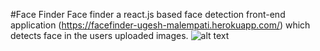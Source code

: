 #Face Finder
Face finder a react.js based face detection front-end application (https://facefinder-ugesh-malempati.herokuapp.com/) which detects face in the users uploaded images. 
![alt text](http://res.cloudinary.com/cityattractionimages/image/upload/v1532124855/Capture1.png)

